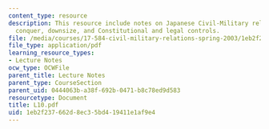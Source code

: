 ```yaml
---
content_type: resource
description: This resource include notes on Japanese Civil-Military relations, Divide,
  conquer, downsize, and Constitutional and legal controls.
file: /media/courses/17-584-civil-military-relations-spring-2003/1eb2f237662d8ec35bd419411e1af9e4_L10.pdf
file_type: application/pdf
learning_resource_types:
- Lecture Notes
ocw_type: OCWFile
parent_title: Lecture Notes
parent_type: CourseSection
parent_uid: 0444063b-a38f-692b-0471-b8c78ed9d583
resourcetype: Document
title: L10.pdf
uid: 1eb2f237-662d-8ec3-5bd4-19411e1af9e4
---
```


